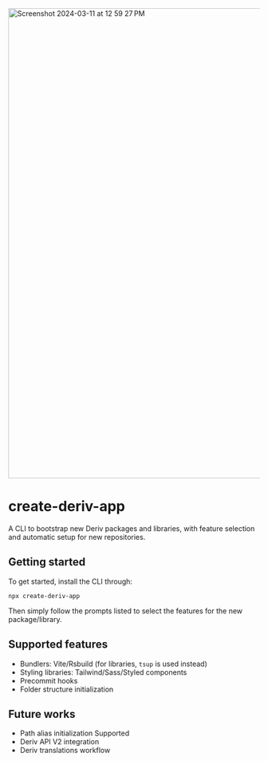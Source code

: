 <img width="942" alt="Screenshot 2024-03-11 at 12 59 27 PM" src="https://github.com/adrienne-deriv/create-deriv-app/assets/103016120/68dcaf04-958b-4b3b-8772-b39733cd5a9e">

# create-deriv-app

A CLI to bootstrap new Deriv packages and libraries, with feature selection and automatic setup for new repositories.

## Getting started

To get started, install the CLI through:

```
npx create-deriv-app
```

Then simply follow the prompts listed to select the features for the new package/library.

## Supported features

-   Bundlers: Vite/Rsbuild (for libraries, `tsup` is used instead)
-   Styling libraries: Tailwind/Sass/Styled components
-   Precommit hooks
-   Folder structure initialization

## Future works

-   Path alias initialization Supported
-   Deriv API V2 integration
-   Deriv translations workflow
